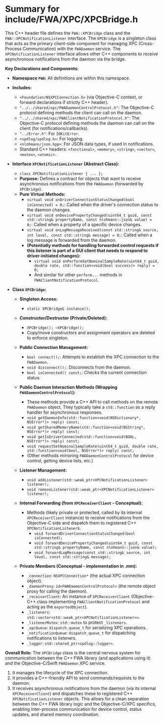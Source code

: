 # Summary for include/FWA/XPC/XPCBridge.h

This C++ header file defines the `FWA::XPCBridge` class and the `FWA::XPCNotificationListener` interface. The `XPCBridge` is a singleton class that acts as the primary client-side component for managing XPC (Cross-Process Communication) with the `FWADaemon` service. The `XPCNotificationListener` interface allows other C++ components to receive asynchronous notifications from the daemon via the bridge.

**Key Declarations and Components:**

-   **Namespace `FWA`:** All definitions are within this namespace.

-   **Includes:**
    -   `<Foundation/NSXPCConnection.h>` (via Objective-C context, or forward declarations if strictly C++ header).
    -   `"../../shared/xpc/FWADaemonControlProtocol.h"`: The Objective-C protocol defining methods the client can call on the daemon.
    -   `"../../shared/xpc/FWAClientNotificationProtocol.h"`: The Objective-C protocol defining methods the daemon can call on the client (for notifications/callbacks).
    -   `"../Error.h"`: For `IOKitError`.
    -   `<spdlog/spdlog.h>`: For logging.
    -   `<nlohmann/json.hpp>`: For JSON data types, if used in notifications.
    -   Standard C++ headers: `<functional>`, `<memory>`, `<string>`, `<vector>`, `<mutex>`, `<atomic>`.

-   **Interface `XPCNotificationListener` (Abstract Class):**
    -   `class XPCNotificationListener { ... };`
    -   **Purpose:** Defines a contract for objects that want to receive asynchronous notifications from the `FWADaemon` (forwarded by `XPCBridge`).
    -   **Pure Virtual Methods:**
        -   `virtual void onDriverConnectionStatusChanged(bool isConnected) = 0;`: Called when the driver's connection status to the daemon changes.
        -   `virtual void onDevicePropertyChanged(uint64_t guid, const std::string& propertyName, const nlohmann::json& value) = 0;`: Called when a property of a specific device changes.
        -   `virtual void onLogMessageReceived(const std::string& source, int level, const std::string& message) = 0;`: Called when a log message is forwarded from the daemon.
        -   **(Potentially methods for handling forwarded control requests if this listener is part of a GUI client that needs to respond to driver-initiated changes):**
            -   `virtual void onPerformSetNominalSampleRate(uint64_t guid, double rate, std::function<void(bool success)> reply) = 0;`
            -   And similar for other `perform...` methods in `FWAClientNotificationProtocol`.

-   **Class `XPCBridge`:**
    -   **Singleton Access:**
        -   `static XPCBridge& instance();`
    -   **Constructor/Destructor (Private/Deleted):**
        -   `XPCBridge(); ~XPCBridge();`
        -   Copy/move constructors and assignment operators are deleted to enforce singleton.
    -   **Public Connection Management:**
        -   `bool connect();`: Attempts to establish the XPC connection to the `FWADaemon`.
        -   `void disconnect();`: Disconnects from the daemon.
        -   `bool isConnected() const;`: Checks the current connection status.
    -   **Public Daemon Interaction Methods (Wrapping `FWADaemonControlProtocol`):**
        -   These methods provide a C++ API to call methods on the remote `FWADaemon` object. They typically take a `std::function` as a reply handler for asynchronous responses.
        -   `void getDaemonInfo(std::function<void(NSDictionary*, NSError*)> reply) const;`
        -   `void getSharedMemoryName(std::function<void(NSString*, NSError*)> reply) const;`
        -   `void getIsDriverConnected(std::function<void(BOOL, NSError*)> reply) const;`
        -   `void requestSetNominalSampleRate(uint64_t guid, double rate, std::function<void(bool, NSError*)> reply) const;`
        -   (Other methods mirroring `FWADaemonControlProtocol` for device control, getting device lists, etc.)
    -   **Listener Management:**
        -   `void addListener(std::weak_ptr<XPCNotificationListener> listener);`
        -   `void removeListener(std::weak_ptr<XPCNotificationListener> listener);`
    -   **Internal Forwarding (from `XPCReceiverClient` - Conceptual):**
        -   Methods (likely private or protected, called by its internal `XPCReceiverClient` instance) to receive notifications from the Objective-C side and dispatch them to registered C++ `XPCNotificationListener`s.
            -   `void forwardDriverConnectionStatusChanged(bool isConnected);`
            -   `void forwardDevicePropertyChanged(uint64_t guid, const std::string& propertyName, const nlohmann::json& value);`
            -   `void forwardLogMessage(const std::string& source, int level, const std::string& message);`

    -   **Private Members (Conceptual - implementation in .mm):**
        -   `_connection`: `NSXPCConnection*` (the actual XPC connection object).
        -   `_daemonProxy`: `id<FWADaemonControlProtocol>` (the remote object proxy for calling the daemon).
        -   `_receiverClient`: An instance of `XPCReceiverClient` (Objective-C++ class implementing `FWAClientNotificationProtocol` and acting as the `exportedObject`).
        -   `_listeners`: `std::vector<std::weak_ptr<XPCNotificationListener>>`.
        -   `_listenerMutex`: `std::mutex` to protect `_listeners`.
        -   `_xpcQueue`: `dispatch_queue_t` for serializing XPC operations.
        -   `_notificationQueue`: `dispatch_queue_t` for dispatching notifications to listeners.
        -   `_logger`: `std::shared_ptr<spdlog::logger>`.

**Overall Role:**
The `XPCBridge` class is the central nervous system for communication between the C++ FWA library (and applications using it) and the Objective-C/Swift `FWADaemon` XPC service.
1.  It manages the lifecycle of the XPC connection.
2.  It provides a C++-friendly API to send commands/requests to the daemon.
3.  It receives asynchronous notifications from the daemon (via its internal `XPCReceiverClient`) and dispatches these to registered C++ `XPCNotificationListener` objects.
This allows for a clean separation between the C++ FWA library logic and the Objective-C/XPC specifics, enabling inter-process communication for device control, status updates, and shared memory coordination.

